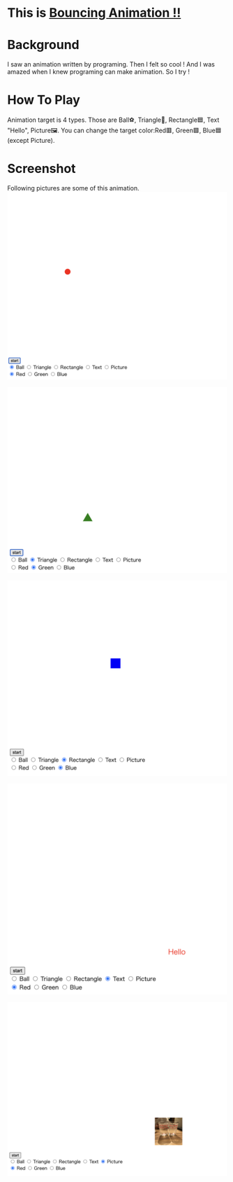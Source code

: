 # This is [Bouncing Animation !!](https://amoyr.github.io/bouncingBall/)

# Background
I saw an animation written by programing. Then I felt so cool ! And I was amazed when I knew programing can make animation. So I try !

# How To Play
Animation target is 4 types. Those are Ball⚽️, Triangle🔺, Rectangle🟦, Text "Hello", Picture🖼. You can change the target color:Red🟥, Green🟩, Blue🟦(except Picture).

# Screenshot
Following pictures are some of this animation.
![](img/ball.png)

![](img/triangle.png)

![](img/rectangle.png)

![](img/text.png)

![](img/picture.png)